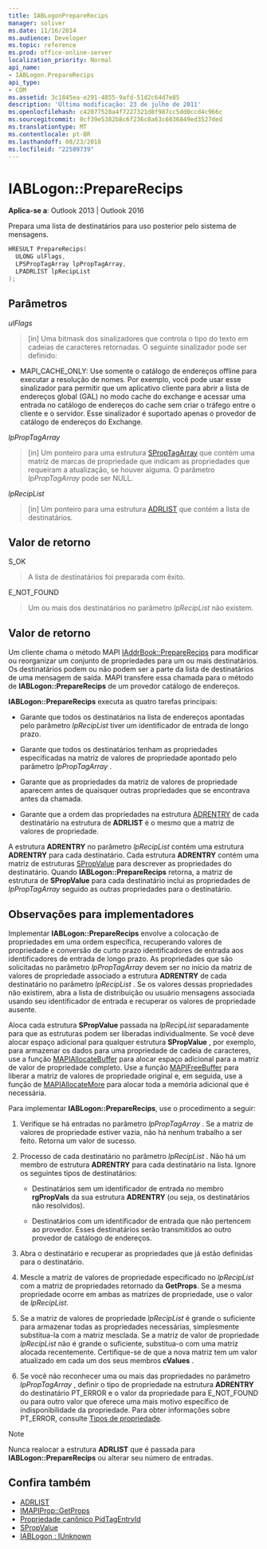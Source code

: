```yaml
---
title: IABLogonPrepareRecips
manager: soliver
ms.date: 11/16/2014
ms.audience: Developer
ms.topic: reference
ms.prod: office-online-server
localization_priority: Normal
api_name:
- IABLogon.PrepareRecips
api_type:
- COM
ms.assetid: 3c1845ea-e291-4855-9afd-51d2c64d7e85
description: 'Última modificação: 23 de julho de 2011'
ms.openlocfilehash: c42077528a4f7227321d8f987cc5dd0ccd4c966c
ms.sourcegitcommit: 0cf39e5382b8c6f236c8a63c6036849ed3527ded
ms.translationtype: MT
ms.contentlocale: pt-BR
ms.lasthandoff: 08/23/2018
ms.locfileid: "22589739"
---
```

# <a name="iablogonpreparerecips"></a>IABLogon::PrepareRecips

**Aplica-se a**: Outlook 2013 | Outlook 2016 
  
Prepara uma lista de destinatários para uso posterior pelo sistema de mensagens.
  
```cpp
HRESULT PrepareRecips(
  ULONG ulFlags,
  LPSPropTagArray lpPropTagArray,
  LPADRLIST lpRecipList
);
```

## <a name="parameters"></a>Parâmetros

_ulFlags_
  
> [in] Uma bitmask dos sinalizadores que controla o tipo do texto em cadeias de caracteres retornadas. O seguinte sinalizador pode ser definido:
    
  - MAPI_CACHE_ONLY: Use somente o catálogo de endereços offline para executar a resolução de nomes. Por exemplo, você pode usar esse sinalizador para permitir que um aplicativo cliente para abrir a lista de endereços global (GAL) no modo cache do exchange e acessar uma entrada no catálogo de endereços do cache sem criar o tráfego entre o cliente e o servidor. Esse sinalizador é suportado apenas o provedor de catálogo de endereços do Exchange.
    
_lpPropTagArray_
  
> [in] Um ponteiro para uma estrutura [SPropTagArray](sproptagarray.md) que contém uma matriz de marcas de propriedade que indicam as propriedades que requeiram a atualização, se houver alguma. O parâmetro _lpPropTagArray_ pode ser NULL. 
    
_lpRecipList_
  
> [in] Um ponteiro para uma estrutura [ADRLIST](adrlist.md) que contém a lista de destinatários. 
    
## <a name="return-value"></a>Valor de retorno

S_OK 
  
> A lista de destinatários foi preparada com êxito.
    
E_NOT_FOUND 
  
> Um ou mais dos destinatários no parâmetro _lpRecipList_ não existem. 
    
## <a name="return-value"></a>Valor de retorno

Um cliente chama o método MAPI [IAddrBook::PrepareRecips](iaddrbook-preparerecips.md) para modificar ou reorganizar um conjunto de propriedades para um ou mais destinatários. Os destinatários podem ou não podem ser a parte da lista de destinatários de uma mensagem de saída. MAPI transfere essa chamada para o método de **IABLogon::PrepareRecips** de um provedor catálogo de endereços. 
  
**IABLogon::PrepareRecips** executa as quatro tarefas principais: 
  
- Garante que todos os destinatários na lista de endereços apontadas pelo parâmetro _lpRecipList_ tiver um identificador de entrada de longo prazo. 
    
- Garante que todos os destinatários tenham as propriedades especificadas na matriz de valores de propriedade apontado pelo parâmetro _lpPropTagArray_ . 
    
- Garante que as propriedades da matriz de valores de propriedade aparecem antes de quaisquer outras propriedades que se encontrava antes da chamada.
    
- Garante que a ordem das propriedades na estrutura [ADRENTRY](adrentry.md) de cada destinatário na estrutura de **ADRLIST** é o mesmo que a matriz de valores de propriedade. 
    
A estrutura **ADRENTRY** no parâmetro _lpRecipList_ contém uma estrutura **ADRENTRY** para cada destinatário. Cada estrutura **ADRENTRY** contém uma matriz de estruturas [SPropValue](spropvalue.md) para descrever as propriedades do destinatário. Quando **IABLogon::PrepareRecips** retorna, a matriz de estrutura de **SPropValue** para cada destinatário inclui as propriedades de _lpPropTagArray_ seguido as outras propriedades para o destinatário. 
  
## <a name="notes-to-implementers"></a>Observações para implementadores

Implementar **IABLogon::PrepareRecips** envolve a colocação de propriedades em uma ordem específica, recuperando valores de propriedade e conversão de curto prazo identificadores de entrada aos identificadores de entrada de longo prazo. As propriedades que são solicitadas no parâmetro _lpPropTagArray_ devem ser no início da matriz de valores de propriedade associado a estrutura **ADRENTRY** de cada destinatário no parâmetro _lpRecipList_ . Se os valores dessas propriedades não existirem, abra a lista de distribuição ou usuário mensagens associada usando seu identificador de entrada e recuperar os valores de propriedade ausente. 
  
Aloca cada estrutura **SPropValue** passada na _lpRecipList_ separadamente para que as estruturas podem ser liberadas individualmente. Se você deve alocar espaço adicional para qualquer estrutura **SPropValue** , por exemplo, para armazenar os dados para uma propriedade de cadeia de caracteres, use a função [MAPIAllocateBuffer](mapiallocatebuffer.md) para alocar espaço adicional para a matriz de valor de propriedade completo. Use a função [MAPIFreeBuffer](mapifreebuffer.md) para liberar a matriz de valores de propriedade original e, em seguida, use a função de [MAPIAllocateMore](mapiallocatemore.md) para alocar toda a memória adicional que é necessária. 
  
Para implementar **IABLogon::PrepareRecips**, use o procedimento a seguir:
  
1. Verifique se há entradas no parâmetro _lpPropTagArray_ . Se a matriz de valores de propriedade estiver vazia, não há nenhum trabalho a ser feito. Retorna um valor de sucesso. 
    
2. Processo de cada destinatário no parâmetro _lpRecipList_ . Não há um membro de estrutura **ADRENTRY** para cada destinatário na lista. Ignore os seguintes tipos de destinatários: 
    
   - Destinatários sem um identificador de entrada no membro **rgPropVals** da sua estrutura **ADRENTRY** (ou seja, os destinatários não resolvidos). 
    
   - Destinatários com um identificador de entrada que não pertencem ao provedor. Esses destinatários serão transmitidos ao outro provedor de catálogo de endereços.
    
3. Abra o destinatário e recuperar as propriedades que já estão definidas para o destinatário.
    
4. Mescle a matriz de valores de propriedade especificado no _lpRecipList_ com a matriz de propriedades retornado da **GetProps**. Se a mesma propriedade ocorre em ambas as matrizes de propriedade, use o valor de _lpRecipList_.
    
5. Se a matriz de valores de propriedade _lpRecipList_ é grande o suficiente para armazenar todas as propriedades necessárias, simplesmente substitua-la com a matriz mesclada. Se a matriz de valor de propriedade _lpRecipList_ não é grande o suficiente, substitua-o com uma matriz alocada recentemente. Certifique-se de que a nova matriz tem um valor atualizado em cada um dos seus membros **cValues** . 
    
6. Se você não reconhecer uma ou mais das propriedades no parâmetro _lpPropTagArray_ , definir o tipo de propriedade na estrutura **ADRENTRY** do destinatário PT_ERROR e o valor da propriedade para E_NOT_FOUND ou para outro valor que oferece uma mais motivo específico de indisponibilidade da propriedade. Para obter informações sobre PT_ERROR, consulte [Tipos de propriedade](property-types.md).
    
> [!NOTE]
> Nunca realocar a estrutura **ADRLIST** que é passada para **IABLogon::PrepareRecips** ou alterar seu número de entradas. 
  
## <a name="see-also"></a>Confira também

- [ADRLIST](adrlist.md)
- [IMAPIProp::GetProps](imapiprop-getprops.md)
- [Propriedade canônico PidTagEntryId](pidtagentryid-canonical-property.md)
- [SPropValue](spropvalue.md)
- [IABLogon : IUnknown](iablogoniunknown.md)

